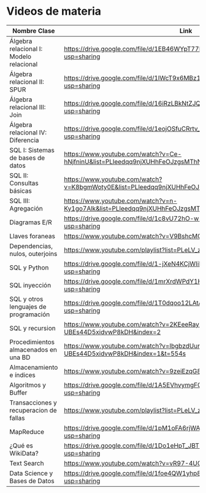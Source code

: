 # Videos de materia

| Nombre Clase |  Link |
|--------------|------|
| Álgebra relacional I: Modelo relacional | https://drive.google.com/file/d/1EB46WYpT77RT88cctCE2BlqSmwFlVZ4h/view?usp=sharing |
| Álgebra relacional II: SPUR         | https://drive.google.com/file/d/1lWcT9x6MBz1LXm7cxDCbu1d4PEHAZDs9/view?usp=sharing |
| Álgebra relacional III: Join         | https://drive.google.com/file/d/16iRzLBkNtZJQ2ktnhOqVPFt-a1xFd5b_/view?usp=sharing |
| Álgebra relacional IV: Diferencia         | https://drive.google.com/file/d/1eojOSfuCRrtv_p-KwUAUQaUHWswt6oTH/view?usp=sharing |
| SQL I: Sistemas de bases de datos | https://www.youtube.com/watch?v=Ce-hNjfninU&list=PLleedqq9njXUHhFeOJzgsMThN4bzKtl8c | 
| SQL II: Consultas básicas | https://www.youtube.com/watch?v=K8bgmWoty0E&list=PLleedqq9njXUHhFeOJzgsMThN4bzKtl8c&index=2 | 
| SQL III: Agregación | https://www.youtube.com/watch?v=n-Ky1go7Alk&list=PLleedqq9njXUHhFeOJzgsMThN4bzKtl8c&index=3 | 
| Diagramas E/R | https://drive.google.com/file/d/1c8vU72hO-w-uZUDxuMsqzj_D0tj6gNHX/view?usp=sharing | 
| Llaves foraneas | https://www.youtube.com/watch?v=V9BshcMCpVQ | 
| Dependencias, nulos, outerjoins | https://www.youtube.com/playlist?list=PLeLV_ztnnBSgXrf-mX_YO5hCqpxYVDx05 |
| SQL y Python | https://drive.google.com/file/d/1-jXeN4KCjWIiLSgLhSVe1RWGBAzpfDA8/view?usp=sharing |
| SQL inyección | https://drive.google.com/file/d/1mrXrdWPdY1HeNvKQdqA31hqWLkH9MYUn/view?usp=sharing |
| SQL y otros lenguajes de programación | https://drive.google.com/file/d/1T0dqoo12LAtA3VOINUAJxHd-_rRQIWHk/view?usp=sharing |
| SQL y recursion | https://www.youtube.com/watch?v=2KEeeRayEMk&list=PLeLV_ztnnBSi8K-UBEs44D5xidvwP8kDH&index=2 |
| Procedimientos almacenados en una BD | https://www.youtube.com/watch?v=IbgbzdUurNg&list=PLeLV_ztnnBSi8K-UBEs44D5xidvwP8kDH&index=1&t=554s |
| Almacenamiento e índices | https://www.youtube.com/watch?v=9zeiEzqG8ps&t=2461s |
| Algoritmos y Buffer | https://drive.google.com/file/d/1A5EVhvymgFOMfmXRlCzxKumHnWdWi_uF/view?usp=sharing |
| Transacciones y recuperacion de fallas | https://www.youtube.com/playlist?list=PLeLV_ztnnBShvNikoSSQBsAMhwq47fpym |
| MapReduce | https://drive.google.com/file/d/1pM1oFA6rjWAVpjp3y9juX2mGT4kT-fYE/view?usp=sharing |
| ¿Qué es WikiData? | https://drive.google.com/file/d/1Do1eHpT_JBT3s51TsLiigEzrcFUWP0h8/view?usp=sharing |
| Text Search | https://www.youtube.com/watch?v=vR97-4UG7x0 |
| Data Science y Bases de Datos | https://drive.google.com/file/d/1foe4QW1yhp8923mimoQ5137goPRabSgZ/view?usp=sharing |


